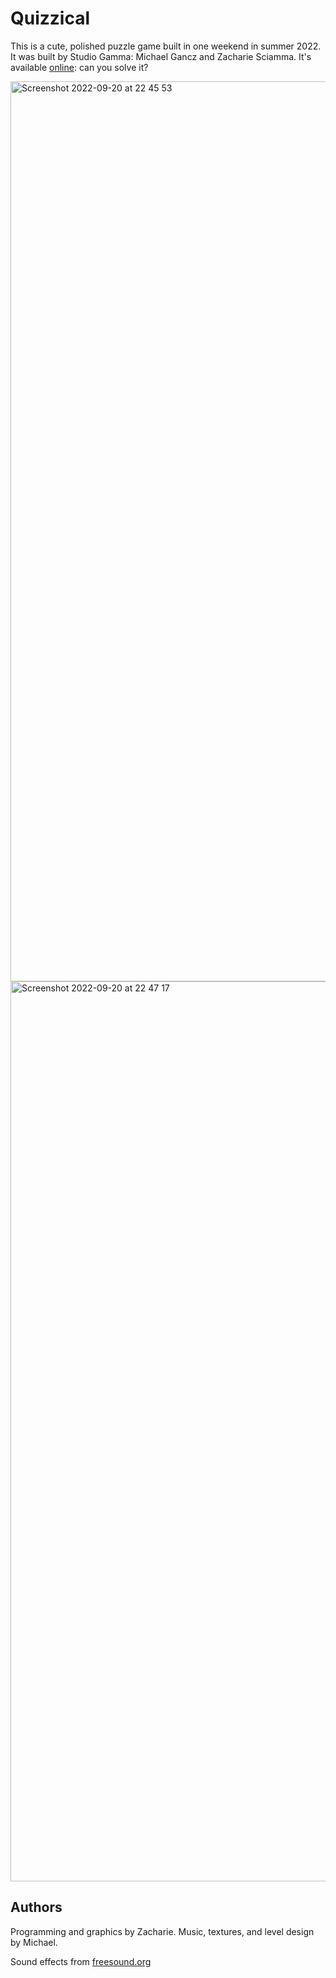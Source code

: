 # Quizzical

This is a cute, polished puzzle game built in one weekend in summer 2022. It was built by Studio Gamma: Michael Gancz and Zacharie Sciamma. It's available [online](https://studiogamma.itch.io/quizzical2): can you solve it?

<img width="1440" alt="Screenshot 2022-09-20 at 22 45 53" src="https://user-images.githubusercontent.com/17149360/191403005-912f1220-5d67-4ff6-81ed-1b1c2b25a2f0.png">

<img width="1440" alt="Screenshot 2022-09-20 at 22 47 17" src="https://user-images.githubusercontent.com/17149360/191403015-8ebd3530-c29f-47fa-9361-660c3b71c137.png">

## Authors

Programming and graphics by Zacharie.
Music, textures, and level design by Michael.

Sound effects from [freesound.org](https://freesound.org/)
